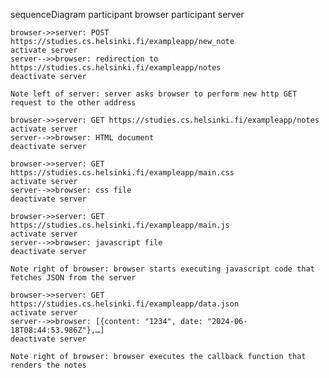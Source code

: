 sequenceDiagram
    participant browser
    participant server

    browser->>server: POST https://studies.cs.helsinki.fi/exampleapp/new_note
    activate server
    server-->>browser: redirection to https://studies.cs.helsinki.fi/exampleapp/notes
    deactivate server

    Note left of server: server asks browser to perform new http GET request to the other address

    browser->>server: GET https://studies.cs.helsinki.fi/exampleapp/notes
    activate server
    server-->>browser: HTML document
    deactivate server

    browser->>server: GET https://studies.cs.helsinki.fi/exampleapp/main.css
    activate server
    server-->>browser: css file
    deactivate server

    browser->>server: GET https://studies.cs.helsinki.fi/exampleapp/main.js
    activate server
    server-->>browser: javascript file
    deactivate server

    Note right of browser: browser starts executing javascript code that fetches JSON from the server

    browser->>server: GET https://studies.cs.helsinki.fi/exampleapp/data.json
    activate server
    server-->>browser: [{content: "1234", date: "2024-06-18T08:44:53.986Z"},…]
    deactivate server

    Note right of browser: browser executes the callback function that renders the notes
